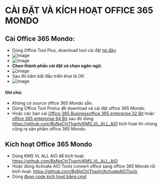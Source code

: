# CÀI ĐẶT VÀ KÍCH HOẠT OFFICE 365 MONDO ##
## Cài Office 365 Mondo: ##
  - Dùng Office Tool Plus, download tool cài đặt [tại đây](https://otp.landian.vip/en-us/download.html):
  - ![image](https://github.com/BsNgChiThanh/Kich-hoat-Office/assets/82578024/393716dd-9b04-4217-aead-617383b9cfb3)
  - ![image](https://github.com/BsNgChiThanh/Kich-hoat-Office/assets/82578024/5f80eef2-bce4-4f1e-9faa-f9133ce7eee1)
  - **Chọn thành phần cài đặt và chọn ngôn ngữ.**
  - ![image](https://github.com/BsNgChiThanh/Kich-hoat-Office/assets/82578024/78dbc111-a0f8-4769-990e-e5f8e306269a)
  - Sau đó bấm bất đầu triển khai là OK.
  - ![image](https://github.com/BsNgChiThanh/Kich-hoat-Office/assets/82578024/15d3e4c9-a2d3-4b9b-9e4d-262a8b9ca149)

#### Ghi chú: ####
  - Không có source office 365 Mondo sẵn.
  - Dùng Office Tool Prolus để download và cài đặt office 365 Mondo.
  - Hoặc các bạn cài [Office 365 Business](https://officecdn.microsoft.com/db/492350f6-3a01-4f97-b9c0-c7c6ddf67d60/media/en-us/O365BusinessRetail.img)[office 365 enterprise 32 Bit](https://bsthanh-my.sharepoint.com/:u:/g/personal/0914678254_bsthanh_onmicrosoft_com/EdAEedKN5YVEkQ1CSMScrx4B11OOJBWdVbbqv8UdTjPfRA?e=3PGXx5) hoặc [office 365 enterprise 64 Bit](https://bsthanh-my.sharepoint.com/:u:/g/personal/0914678254_bsthanh_onmicrosoft_com/EUWvOWdBd-tIigzy8kbdXFIBMGjogBvl7VtDztSVsBQJLA?e=RvRWje) sau đó dùng https://github.com/BsNgChiThanh/KMS_VL_ALL_AIO kích hoạt thì chúng cũng ra sản phẩm office 365 Mondo.

## Kích hoạt Office 365 Mondo ##
  - Dùng KMS VL ALL AIO để kích hoạt: https://github.com/BsNgChiThanh/KMS_VL_ALL_AIO
  - Hoặc dùng Activate AIO Tools convert office sang office 365 Mondo rồi kích hoạt: https://github.com/BsNgChiThanh/ActivateAIOTools
  - Dùng [đoạn code kích hoạt bằng cmd](https://github.com/BsNgChiThanh/Kich-hoat-Office/blob/KichHoatOffice/Active%20Office%20365%20Mondo.txt)

